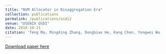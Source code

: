 ```yaml
---
title: "NVM Allocator in Disaggregation Era"
collection: publications
permalink: /publications/osdi2
venue: "USENIX OSDI"
date: 2018-10-21
citation: 'Teng Ma, MingXing Zhang, Dongbiao He, Kang Chen, Yongwei Wu, NVM Allocator in Disaggregation Era, USENIX OSDI 2018 Poster'
---
```

[Download paper here](https://herbdb.github.io/herbthu.github.io/files/osdi2.pdf)
